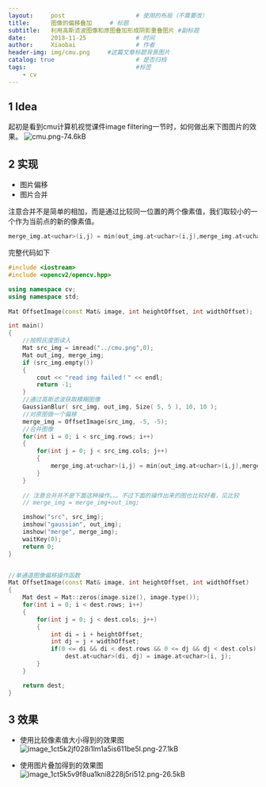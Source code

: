 ```yaml
---
layout:     post   				    # 使用的布局（不需要改）
title:      图像的偏移叠加    	# 标题 
subtitle:   利用高斯滤波图像和原图叠加形成阴影重叠图片 #副标题
date:       2018-11-25 				# 时间
author:     Xiaobai					# 作者
header-img: img/cmu.png 	#这篇文章标题背景图片
catalog: true 						# 是否归档
tags:								#标签
    - cv
---
```


## 1 Idea
起初是看到cmu计算机视觉课件image filtering一节时，如何做出来下图图片的效果。
![cmu.png-74.6kB][1]

## 2 实现
- 图片偏移
- 图片合并

注意合并不是简单的相加，而是通过比较同一位置的两个像素值，我们取较小的一个作为当前点的新的像素值。
```cpp
merge_img.at<uchar>(i,j) = min(out_img.at<uchar>(i,j),merge_img.at<uchar>(i,j));
```

完整代码如下
```cpp
#include <iostream>  
#include <opencv2/opencv.hpp>  

using namespace cv;  
using namespace std;  
  
Mat OffsetImage(const Mat& image, int heightOffset, int widthOffset);

int main()  
{  
    //按照灰度图读入
    Mat src_img = imread("../cmu.png",0);  
    Mat out_img, merge_img;
    if (src_img.empty())  
    {  
        cout << "read img failed！" << endl;  
        return -1;  
    }  
    //通过高斯滤波获取模糊图像
    GaussianBlur( src_img, out_img, Size( 5, 5 ), 10, 10 ); 
    //对原图做一个偏移
    merge_img = OffsetImage(src_img, -5, -5);
    //合并图像
    for(int i = 0; i < src_img.rows; i++)
    {
        for(int j = 0; j < src_img.cols; j++)
        {
            merge_img.at<uchar>(i,j) = min(out_img.at<uchar>(i,j),merge_img.at<uchar>(i,j));
        }
    }
    
    // 注意合并并不是下面这种操作。。。不过下面的操作出来的图也比较好看，见比较
    // merge_img = merge_img+out_img;

    imshow("src", src_img);  
    imshow("gaussian", out_img);  
    imshow("merge", merge_img);  
    waitKey(0);  
    return 0;  
}  


//单通道图像偏移操作函数
Mat OffsetImage(const Mat& image, int heightOffset, int widthOffset)
{
    Mat dest = Mat::zeros(image.size(), image.type());
    for(int i = 0; i < dest.rows; i++)
    {
        for(int j = 0; j < dest.cols; j++)
        {
            int di = i + heightOffset;
            int dj = j + widthOffset;
            if(0 <= di && di < dest.rows && 0 <= dj && dj < dest.cols)
                dest.at<uchar>(di, dj) = image.at<uchar>(i, j);
        }
    }

    return dest;
}
```

## 3 效果
- 使用比较像素值大小得到的效果图
![image_1ct5k2jf028i1lm1a5is611be5l.png-27.1kB][2]

- 使用图片叠加得到的效果图
![image_1ct5k5v9f8ua1kni8228j5ri512.png-26.5kB][3]


  [1]: http://static.zybuluo.com/iStarLee/eerf3ip7swet1nn4og568mzf/cmu.png
  [2]: http://static.zybuluo.com/iStarLee/wsinizi3wshyj2sl2sfd4nso/image_1ct5k2jf028i1lm1a5is611be5l.png
  [3]: http://static.zybuluo.com/iStarLee/kbp3052q2rweeszz5y7uumbu/image_1ct5k5v9f8ua1kni8228j5ri512.png